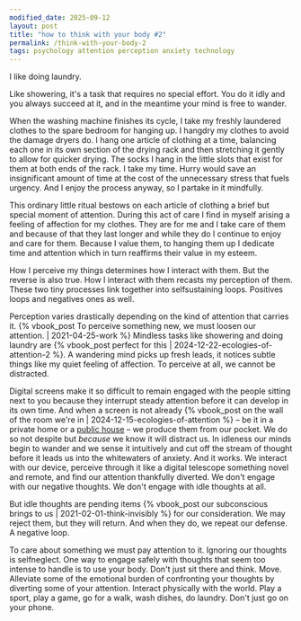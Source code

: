 ```yaml
---
modified_date: 2025-09-12
layout: post
title: "how to think with your body #2"
permalink: /think-with-your-body-2
tags: psychology attention perception anxiety technology
---
```


I like doing laundry.
<!--more-->
Like showering, it's a task that requires no special effort.
You do it idly and you always succeed at it, and in the meantime your mind is free to wander.

When the washing machine finishes its cycle, I take my freshly laundered clothes to the spare bedroom for hanging up.
I hangdry my clothes to avoid the damage dryers do.
I hang one article of clothing at a time, balancing each one in its own section of the drying rack and then stretching it gently to allow for quicker drying.
The socks I hang in the little slots that exist for them at both ends of the rack.
I take my time.
Hurry would save an insignificant amount of time at the cost of the unnecessary stress that fuels urgency.
And I enjoy the process anyway, so I partake in it mindfully.

This ordinary little ritual bestows on each article of clothing a brief but special moment of attention.
During this act of care I find in myself arising a feeling of affection for my clothes.
They are for me and I take care of them and because of that they last longer and while they do I continue to enjoy and care for them.
Because I value them, to hanging them up I dedicate time and attention which in turn reaffirms their value in my esteem.

How I perceive my things determines how I interact with them.
But the reverse is also true.
How I interact with them recasts my perception of them.
These two tiny processes link together into selfsustaining loops.
Positives loops and negatives ones as well.

Perception varies drastically depending on the kind of attention that carries it.
{% vbook_post To perceive something new, we must loosen our attention. | 2021-04-25-work %}
Mindless tasks like showering and doing laundry are {% vbook_post perfect for this | 2024-12-22-ecologies-of-attention-2 %}.
A wandering mind picks up fresh leads, it notices subtle things like my quiet feeling of affection.
To perceive at all, we cannot be distracted.

Digital screens make it so difficult to remain engaged with the people sitting next to you because they interrupt steady attention before it can develop in its own time.
And when a screen is not already {% vbook_post on the wall of the room we're in | 2024-12-15-ecologies-of-attention %} – be it in a private home or a [public house](https://en.wikipedia.org/wiki/Pub) – we produce them from our pocket.
We do so not despite but _because_ we know it will distract us.
In idleness our minds begin to wander and we sense it intuitively and cut off the stream of thought before it leads us into the whitewaters of anxiety.
And it works.
We interact with our device, perceive through it like a digital telescope something novel and remote, and find our attention thankfully diverted.
We don't engage with our negative thoughts.
We don't engage with idle thoughts at all.

But idle thoughts are pending items {% vbook_post our subconscious brings to us | 2021-02-01-think-invisibly %} for our consideration.
We may reject them, but they will return.
And when they do, we repeat our defense.
A negative loop.

To care about something we must pay attention to it.
Ignoring our thoughts is selfneglect.
One way to engage safely with thoughts that seem too intense to handle is to use your body.
Don't just sit there and think.
Move.
Alleviate some of the emotional burden of confronting your thoughts by diverting some of your attention.
Interact physically with the world.
Play a sport, play a game, go for a walk, wash dishes, do laundry.
Don't just go on your phone.